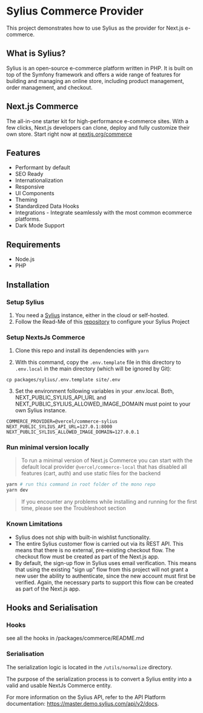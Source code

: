 # Sylius Commerce Provider

This project demonstrates how to use Sylius as the provider for Next.js e-commerce.

## What is Sylius?

Sylius is an open-source e-commerce platform written in PHP. It is built on top of the Symfony framework and offers a wide range of features for building and managing an online store, including product management, order management, and checkout.

## Next.js Commerce

The all-in-one starter kit for high-performance e-commerce sites. With a few clicks, Next.js developers can clone, deploy and fully customize their own store.
Start right now at [nextjs.org/commerce](https://nextjs.org/commerce)

## Features

- Performant by default
- SEO Ready
- Internationalization
- Responsive
- UI Components
- Theming
- Standardized Data Hooks
- Integrations - Integrate seamlessly with the most common ecommerce platforms.
- Dark Mode Support

## Requirements

- Node.js
- PHP

## Installation

### Setup Sylius

1. You need a [Sylius](https://sylius.com/download/) instance, either in the cloud or self-hosted.
2. Follow the Read-Me of this [repository](https://github.com/theodo/sylius-commerce-config) to configure your Sylius Project

### Setup NextsJs Commerce

1. Clone this repo and install its dependencies with `yarn`

2. With this command, copy the `.env.template` file in this directory to `.env.local` in the main directory (which will be ignored by Git):

```
cp packages/sylius/.env.template site/.env
```

3. Set the environment following variables in your .env.local. Both, NEXT_PUBLIC_SYLIUS_API_URL and NEXT_PUBLIC_SYLIUS_ALLOWED_IMAGE_DOMAIN must point to your own Sylius instance.

```
COMMERCE_PROVIDER=@vercel/commerce-sylius
NEXT_PUBLIC_SYLIUS_API_URL=127.0.1:8000
NEXT_PUBLIC_SYLIUS_ALLOWED_IMAGE_DOMAIN=127.0.0.1
```

### Run minimal version locally

> To run a minimal version of Next.js Commerce you can start with the default local provider `@vercel/commerce-local` that has disabled all features (cart, auth) and use static files for the backend

```bash
yarn # run this command in root folder of the mono repo
yarn dev
```

> If you encounter any problems while installing and running for the first time, please see the Troubleshoot section

### Known Limitations

- Sylius does not ship with built-in wishlist functionality.
- The entire Sylius customer flow is carried out via its REST API. This means that there is no external, pre-existing checkout flow. The checkout flow must be created as part of the Next.js app.
- By default, the sign-up flow in Sylius uses email verification. This means that using the existing "sign up" flow from this project will not grant a new user the ability to authenticate, since the new account must first be verified. Again, the necessary parts to support this flow can be created as part of the Next.js app.

## Hooks and Serialisation

### Hooks

see all the hooks in /packages/commerce/README.md

### Serialisation

The serialization logic is located in the `/utils/normalize` directory.

The purpose of the serialization process is to convert a Sylius entity into a valid and usable NextJs Commerce entity.

For more information on the Sylius API, refer to the API Platform documentation: https://master.demo.sylius.com/api/v2/docs.
